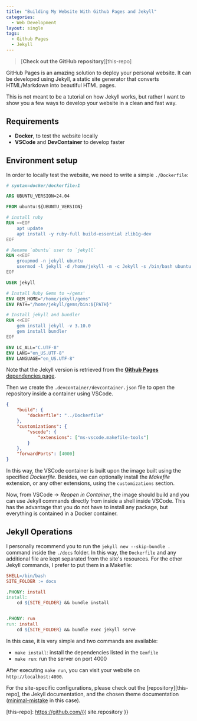 ```yaml
---
title: "Building My Website With Github Pages and Jekyll"
categories:
  - Web Development
layout: single
tags:
  - Github Pages
  - Jekyll
---
```


> [**Check out the GitHub repository**][this-repo]

GitHub Pages is an amazing solution to deploy your personal website. It can be developed using Jekyll, a static site generator that converts HTML/Markdown into beautiful HTML pages.

This is not meant to be a tutorial on how Jekyll works, but rather I want to show you a few ways to develop your website in a clean and fast way.

## Requirements

- **Docker**, to test the website locally
- **VSCode** and **DevContainer** to develop faster

## Environment setup

In order to locally test the website, we need to write a simple `./Dockerfile`:

```Dockerfile
# syntax=docker/dockerfile:1

ARG UBUNTU_VERSION=24.04

FROM ubuntu:${UBUNTU_VERSION}

# install ruby
RUN <<EOF
    apt update    
    apt install -y ruby-full build-essential zlib1g-dev
EOF

# Rename `ubuntu` user to `jekyll`
RUN <<EOF
    groupmod -n jekyll ubuntu
    usermod -l jekyll -d /home/jekyll -m -c Jekyll -s /bin/bash ubuntu
EOF

USER jekyll

# Install Ruby Gems to ~/gems'
ENV GEM_HOME="/home/jekyll/gems"
ENV PATH="/home/jekyll/gems/bin:${PATH}"

# Install jekyll and bundler
RUN <<EOF
    gem install jekyll -v 3.10.0 
    gem install bundler
EOF

ENV LC_ALL="C.UTF-8"
ENV LANG="en_US.UTF-8"
ENV LANGUAGE="en_US.UTF-8"
```

Note that the Jekyll version is retrieved from the [**Github Pages** dependencies page](https://pages.github.com/versions.json).

Then we create the `.devcontainer/devcontainer.json` file to open the repository inside a container using VSCode.

```json
{
    "build": {
        "dockerfile": "../Dockerfile"
    },
    "customizations": {
        "vscode": {
            "extensions": ["ms-vscode.makefile-tools"]
        }
    },
    "forwardPorts": [4000]
}
```

In this way, the VSCode container is built upon the image built using the specified *Dockerfile*. Besides, we can optionally install the *Makefile* extension, or any other extensions, using the `customizations` section. 

Now, from VSCode -> *Reopen in Container*, the image should build and you can use Jekyll commands directly from inside a shell inside VSCode. This has the advantage that you do not have to install any package, but everything is contained in a Docker container.

## Jekyll Operations

I personally recommend you to run the `jekyll new --skip-bundle .` command inside the `./docs` folder. In this way, the `Dockerfile` and any additional file are kept separated from the site's resources. For the other Jekyll commands, I prefer to put them in a Makefile:

```makefile
SHELL=/bin/bash
SITE_FOLDER := docs

.PHONY: install
install:
	cd ${SITE_FOLDER} && bundle install


.PHONY: run
run: install
	cd ${SITE_FOLDER} && bundle exec jekyll serve
```

In this case, it is very simple and two commands are available:

- `make install`: install the dependencies listed in the `Gemfile`
- `make run`: run the server on port 4000

After executing `make run`, you can visit your website on `http://localhost:4000`.

For the site-specific configurations, please check out the [repository][this-repo], the Jekyll documentation, and the chosen theme documentation ([minimal-mistake](https://mmistakes.github.io/minimal-mistakes/docs/quick-start-guide/) in this case).

[this-repo]: https://github.com/{{ site.repository }}

<script>
  Array.from(document.links)
    .filter(link => link.hostname != window.location.hostname)
    .forEach(link => link.target = '_blank');
</script>
